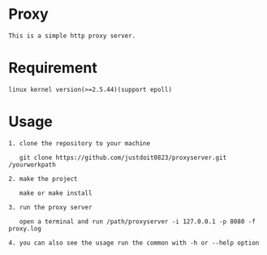 Proxy
=====
	This is a simple http proxy server.


Requirement
===========

	linux kernel version(>=2.5.44)(support epoll)


Usage
=====

	1. clone the repository to your machine

	   git clone https://github.com/justdoit0823/proxyserver.git /yourworkpath

	2. make the project

	   make or make install

	3. run the proxy server

	   open a terminal and run /path/proxyserver -i 127.0.0.1 -p 8080 -f proxy.log

	4. you can also see the usage run the common with -h or --help option
